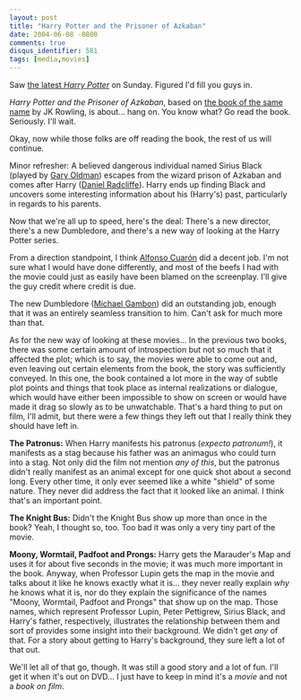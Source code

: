 ```yaml
---
layout: post
title: "Harry Potter and the Prisoner of Azkaban"
date: 2004-06-08 -0800
comments: true
disqus_identifier: 581
tags: [media,movies]
---
```

Saw [the latest *Harry Potter*](http://www.imdb.com/title/tt0304141/) on
Sunday. Figured I'd fill you guys in.

 *Harry Potter and the Prisoner of Azkaban*, based on [the book of the
same name](http://www.amazon.com/exec/obidos/ASIN/0439136350/mhsvortex)
by JK Rowling, is about... hang on. You know what? Go read the book.
Seriously. I'll wait.

 Okay, now while those folks are off reading the book, the rest of us
will continue.

 Minor refresher: A believed dangerous individual named Sirius Black
(played by [Gary Oldman](http://www.imdb.com/name/nm0000198/)) escapes
from the wizard prison of Azkaban and comes after Harry ([Daniel
Radcliffe](http://www.imdb.com/name/nm0705356/)). Harry ends up finding
Black and uncovers some interesting information about his (Harry's)
past, particularly in regards to his parents.

 Now that we're all up to speed, here's the deal: There's a new
director, there's a new Dumbledore, and there's a new way of looking at
the Harry Potter series.

 From a direction standpoint, I think [Alfonso
Cuarón](http://www.imdb.com/name/nm0190859/) did a decent job. I'm not
sure what I would have done differently, and most of the beefs I had
with the movie could just as easily have been blamed on the screenplay.
I'll give the guy credit where credit is due.

 The new Dumbledore ([Michael
Gambon](http://www.imdb.com/name/nm0002091/)) did an outstanding job,
enough that it was an entirely seamless transition to him. Can't ask for
much more than that.

 As for the new way of looking at these movies... In the previous two
books, there was some certain amount of introspection but not so much
that it affected the plot; which is to say, the movies were able to come
out and, even leaving out certain elements from the book, the story was
sufficiently conveyed. In this one, the book contained a lot more in the
way of subtle plot points and things that took place as internal
realizations or dialogue, which would have either been impossible to
show on screen or would have made it drag so slowly as to be
unwatchable. That's a hard thing to put on film, I'll admit, but there
were a few things they left out that I really think they should have
left in.

 **The Patronus:** When Harry manifests his patronus (*expecto
patronum!*), it manifests as a stag because his father was an animagus
who could turn into a stag. Not only did the film not mention *any of
this*, but the patronus didn't really manifest as an animal except for
one quick shot about a second long. Every other time, it only ever
seemed like a white "shield" of some nature. They never did address the
fact that it looked like an animal. I think that's an important point.

 **The Knight Bus:** Didn't the Knight Bus show up more than once in the
book? Yeah, I thought so, too. Too bad it was only a very tiny part of
the movie.

 **Moony, Wormtail, Padfoot and Prongs:** Harry gets the Marauder's Map
and uses it for about five seconds in the movie; it was much more
important in the book. Anyway, when Professor Lupin gets the map in the
movie and talks about it like he knows exactly what it is... they never
really explain *why* he knows what it is, nor do they explain the
significance of the names "Moony, Wormtail, Padfoot and Prongs" that
show up on the map. Those names, which represent Professor Lupin, Peter
Pettigrew, Sirius Black, and Harry's father, respectively, illustrates
the relationship between them and sort of provides some insight into
their background. We didn't get *any* of that. For a story about getting
to Harry's background, they sure left a lot of that out.

 We'll let all of that go, though. It was still a good story and a lot
of fun. I'll get it when it's out on DVD... I just have to keep in mind
it's a *movie* and not a *book on film*.
